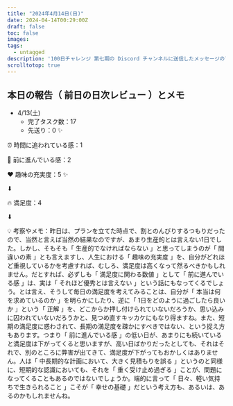 ```yaml
---
title: "2024年4月14日(日)"
date: 2024-04-14T00:29:00Z
draft: false
toc: false
images:
tags: 
  - untagged
description: '100日チャレンジ 第七期の Discord チャンネルに送信したメッセージのアーカイブ'
scrolltotop: true
---
```


## 本日の報告（ 前日の日次レビュー ）とメモ

- 4/13(土)
  - 完了タスク数：17
  - 先送り：0 ✨

⏰ 時間に追われている感：1

💪 前に進んでいる感：2

❤️ 趣味の充実度：5 ✨

⬇︎

🔥 満足度：4

⬇︎

💡 考察やメモ：昨日は、プランを立てた時点で、割とのんびりするつもりだったので、当然と言えば当然の結果なのですが、あまり生産的とは言えない1日でした。しかし、そもそも「 生産的でなければならない 」と思ってしまうのが「 間違いの素 」とも言えますし、人生における「 趣味の充実度 」を、自分がどれほど重視しているかを考慮すれば、むしろ、満足度は高くなって然るべきかもしれません。だとすれば、必ずしも「 満足度に関わる数値 」として「 前に進んでいる感 」は、実は「 それほど優秀とは言えない 」という話にもなってくるでしょう。とは言え、そうして毎日の満足度を考えてみることは、自分が「 本当は何を求めているのか 」を明らかにしたり、逆に「 1日をどのように過ごしたら良いか 」という「 正解 」を、どこからか押し付けられていないだろうか、思い込みに囚われていないだろうかと、見つめ直すキッカケにもなり得ますね。また、短期の満足度に惑わされて、長期の満足度を疎かにすべきではない、という捉え方もあります。つまり「 前に進んでいる感 」の低い日が、あまりにも続いていると満足度は下がってくると思いますが、高い日ばかりだったとしても、それはそれで、別のところに弊害が出てきて、満足度が下がってもおかしくはありません。人は「 中長期的な計画において、大きく見積もりを誤る 」というのと同様に、短期的な認識においても、それを「 重く受け止め過ぎる 」ことが、問題になってくることもあるのではないでしょうか。端的に言って「 日々、軽い気持ちで生きられること 」こそが「 幸せの基礎 」だという考え方も、あるいは、あるのかもしれませんね。
